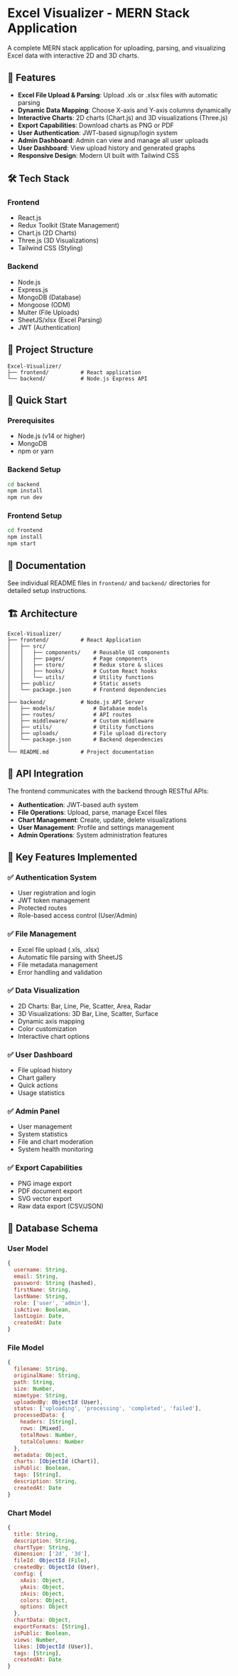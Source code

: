 # Excel Visualizer - MERN Stack Application

A complete MERN stack application for uploading, parsing, and visualizing Excel data with interactive 2D and 3D charts.

## 🚀 Features

- **Excel File Upload & Parsing**: Upload .xls or .xlsx files with automatic parsing
- **Dynamic Data Mapping**: Choose X-axis and Y-axis columns dynamically
- **Interactive Charts**: 2D charts (Chart.js) and 3D visualizations (Three.js)
- **Export Capabilities**: Download charts as PNG or PDF
- **User Authentication**: JWT-based signup/login system
- **Admin Dashboard**: Admin can view and manage all user uploads
- **User Dashboard**: View upload history and generated graphs
- **Responsive Design**: Modern UI built with Tailwind CSS

## 🛠️ Tech Stack

### Frontend
- React.js
- Redux Toolkit (State Management)
- Chart.js (2D Charts)
- Three.js (3D Visualizations)
- Tailwind CSS (Styling)

### Backend
- Node.js
- Express.js
- MongoDB (Database)
- Mongoose (ODM)
- Multer (File Uploads)
- SheetJS/xlsx (Excel Parsing)
- JWT (Authentication)

## 📁 Project Structure

```
Excel-Visualizer/
├── frontend/          # React application
└── backend/           # Node.js Express API
```

## 🚀 Quick Start

### Prerequisites
- Node.js (v14 or higher)
- MongoDB
- npm or yarn

### Backend Setup
```bash
cd backend
npm install
npm run dev
```

### Frontend Setup
```bash
cd frontend
npm install
npm start
```

## 📖 Documentation

See individual README files in `frontend/` and `backend/` directories for detailed setup instructions.

## 🏗️ Architecture

```
Excel-Visualizer/
├── frontend/          # React Application
│   ├── src/
│   │   ├── components/    # Reusable UI components
│   │   ├── pages/         # Page components
│   │   ├── store/         # Redux store & slices
│   │   ├── hooks/         # Custom React hooks
│   │   └── utils/         # Utility functions
│   ├── public/            # Static assets
│   └── package.json       # Frontend dependencies
│
├── backend/           # Node.js API Server
│   ├── models/            # Database models
│   ├── routes/            # API routes
│   ├── middleware/        # Custom middleware
│   ├── utils/             # Utility functions
│   ├── uploads/           # File upload directory
│   └── package.json       # Backend dependencies
│
└── README.md          # Project documentation
```

## 🔗 API Integration

The frontend communicates with the backend through RESTful APIs:

- **Authentication**: JWT-based auth system
- **File Operations**: Upload, parse, manage Excel files
- **Chart Management**: Create, update, delete visualizations
- **User Management**: Profile and settings management
- **Admin Operations**: System administration features

## 🎨 Key Features Implemented

### ✅ Authentication System
- User registration and login
- JWT token management
- Protected routes
- Role-based access control (User/Admin)

### ✅ File Management
- Excel file upload (.xls, .xlsx)
- Automatic file parsing with SheetJS
- File metadata management
- Error handling and validation

### ✅ Data Visualization
- 2D Charts: Bar, Line, Pie, Scatter, Area, Radar
- 3D Visualizations: 3D Bar, Line, Scatter, Surface
- Dynamic axis mapping
- Color customization
- Interactive chart options

### ✅ User Dashboard
- File upload history
- Chart gallery
- Quick actions
- Usage statistics

### ✅ Admin Panel
- User management
- System statistics
- File and chart moderation
- System health monitoring

### ✅ Export Capabilities
- PNG image export
- PDF document export
- SVG vector export
- Raw data export (CSV/JSON)

## 💾 Database Schema

### User Model
```javascript
{
  username: String,
  email: String,
  password: String (hashed),
  firstName: String,
  lastName: String,
  role: ['user', 'admin'],
  isActive: Boolean,
  lastLogin: Date,
  createdAt: Date
}
```

### File Model
```javascript
{
  filename: String,
  originalName: String,
  path: String,
  size: Number,
  mimetype: String,
  uploadedBy: ObjectId (User),
  status: ['uploading', 'processing', 'completed', 'failed'],
  processedData: {
    headers: [String],
    rows: [Mixed],
    totalRows: Number,
    totalColumns: Number
  },
  metadata: Object,
  charts: [ObjectId (Chart)],
  isPublic: Boolean,
  tags: [String],
  description: String,
  createdAt: Date
}
```

### Chart Model
```javascript
{
  title: String,
  description: String,
  chartType: String,
  dimension: ['2d', '3d'],
  fileId: ObjectId (File),
  createdBy: ObjectId (User),
  config: {
    xAxis: Object,
    yAxis: Object,
    zAxis: Object,
    colors: Object,
    options: Object
  },
  chartData: Object,
  exportFormats: [String],
  isPublic: Boolean,
  views: Number,
  likes: [ObjectId (User)],
  tags: [String],
  createdAt: Date
}
```